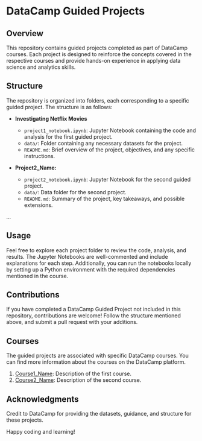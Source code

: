 # DataCamp Guided Projects

## Overview
This repository contains guided projects completed as part of DataCamp courses. Each project is designed to reinforce
the concepts covered in the respective courses and provide hands-on experience in applying data science and analytics skills.

## Structure
The repository is organized into folders, each corresponding to a specific guided project. The structure is as follows:

- **Investigating Netflix Movies**
  - `project1_notebook.ipynb`: Jupyter Notebook containing the code and analysis for the first guided project.
  - `data/`: Folder containing any necessary datasets for the project.
  - `README.md`: Brief overview of the project, objectives, and any specific instructions.

- **Project2_Name:**
  - `project2_notebook.ipynb`: Jupyter Notebook for the second guided project.
  - `data/`: Data folder for the second project.
  - `README.md`: Summary of the project, key takeaways, and possible extensions.

...

## Usage
Feel free to explore each project folder to review the code, analysis, and results. The Jupyter Notebooks are well-commented and include explanations for each step. Additionally, you can run the notebooks locally by setting up a Python environment with the required dependencies mentioned in the course.

## Contributions
If you have completed a DataCamp Guided Project not included in this repository, contributions are welcome! Follow the structure mentioned above, and submit a pull request with your additions.

## Courses
The guided projects are associated with specific DataCamp courses. You can find more information about the courses on the DataCamp platform.

1. [Course1_Name](link_to_course1): Description of the first course.
2. [Course2_Name](link_to_course2): Description of the second course.

## Acknowledgments
Credit to DataCamp for providing the datasets, guidance, and structure for these projects.

Happy coding and learning!
